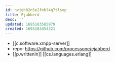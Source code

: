 ```yaml
---
id: nvjqh82n5e2fobl4q7tlsvp
title: Ejabberd
desc: ''
updated: 1695183585979
created: 1695183454321
---
```


- [[c.software.xmpp-server]]
- repo: https://github.com/processone/ejabberd
- [[p.writtenIn]] [[cs.languages.erlang]]